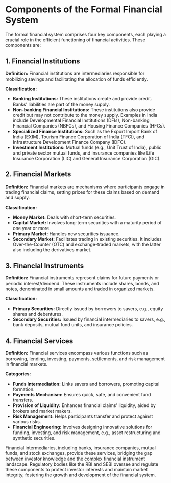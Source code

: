 # Components of the Formal Financial System

The formal financial system comprises four key components, each playing a crucial role in the efficient functioning of financial activities. These components are:

## 1. Financial Institutions

**Definition:** Financial institutions are intermediaries responsible for mobilizing savings and facilitating the allocation of funds efficiently.

**Classification:**
- **Banking Institutions:** These institutions create and provide credit. Banks' liabilities are part of the money supply.
- **Non-banking Financial Institutions:** These institutions also provide credit but may not contribute to the money supply. Examples in India include Developmental Financial Institutions (DFIs), Non-banking Financial Companies (NBFCs), and Housing Finance Companies (HFCs).
- **Specialized Finance Institutions:** Such as the Export Import Bank of India (EXIM), Tourism Finance Corporation of India (TFCI), and Infrastructure Development Finance Company (IDFC).
- **Investment Institutions:** Mutual funds (e.g., Unit Trust of India), public and private sector mutual funds, and insurance companies like Life Insurance Corporation (LIC) and General Insurance Corporation (GIC).

## 2. Financial Markets

**Definition:** Financial markets are mechanisms where participants engage in trading financial claims, setting prices for these claims based on demand and supply.

**Classification:**
- **Money Market:** Deals with short-term securities.
- **Capital Market:** Involves long-term securities with a maturity period of one year or more.
- **Primary Market:** Handles new securities issuance.
- **Secondary Market:** Facilitates trading in existing securities. It includes Over-the-Counter (OTC) and exchange-traded markets, with the latter also including the derivatives market.

## 3. Financial Instruments

**Definition:** Financial instruments represent claims for future payments or periodic interest/dividend. These instruments include shares, bonds, and notes, denominated in small amounts and traded in organized markets.

**Classification:**
- **Primary Securities:** Directly issued by borrowers to savers, e.g., equity shares and debentures.
- **Secondary Securities:** Issued by financial intermediaries to savers, e.g., bank deposits, mutual fund units, and insurance policies.

## 4. Financial Services

**Definition:** Financial services encompass various functions such as borrowing, lending, investing, payments, settlements, and risk management in financial markets.

**Categories:**
- **Funds Intermediation:** Links savers and borrowers, promoting capital formation.
- **Payments Mechanism:** Ensures quick, safe, and convenient fund transfers.
- **Provision of Liquidity:** Enhances financial claims' liquidity, aided by brokers and market makers.
- **Risk Management:** Helps participants transfer and protect against various risks.
- **Financial Engineering:** Involves designing innovative solutions for funding, investing, and risk management, e.g., asset restructuring and synthetic securities.

Financial intermediaries, including banks, insurance companies, mutual funds, and stock exchanges, provide these services, bridging the gap between investor knowledge and the complex financial instrument landscape. Regulatory bodies like the RBI and SEBI oversee and regulate these components to protect investor interests and maintain market integrity, fostering the growth and development of the financial system.